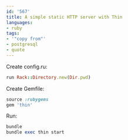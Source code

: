 ```yaml
---
id: '567'
title: A simple static HTTP server with Thin
languages:
- ruby
tags:
- '"copy from"'
- postgresql
- quote
---
```

Create config.ru:


```ruby
run Rack::Directory.new(Dir.pwd)
```
    

Create Gemfile:


```ruby
source :rubygems
gem 'thin'
```
    

Run:


```ruby
bundle
bundle exec thin start
```
    

